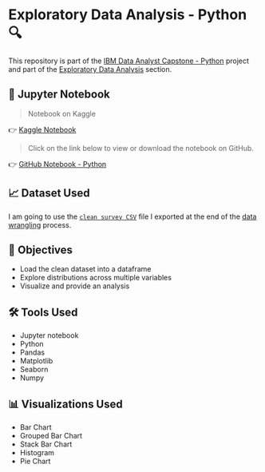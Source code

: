 # Exploratory Data Analysis - Python 🔍

<p>This repository is part of the <a href = 'https://github.com/FaiLuReH3Ro/IBM-DataAnalyst-Capstone'>IBM Data Analyst Capstone - Python</a> project and part of the <a href = 'https://github.com/FaiLuReH3Ro/ibm-da-capstone-py?tab=readme-ov-file#exploratory-data'>Exploratory Data Analysis</a> section.</p>

## 📓 Jupyter Notebook

> Notebook on Kaggle

👉 [Kaggle Notebook](https://www.kaggle.com/code/failureh3ro/exploratory-data-analysis-python)

> Click on the link below to view or download the notebook on GitHub.

👉 [GitHub Notebook - Python](https://github.com/FaiLuReH3Ro/exploratory-da-py/blob/main/Exploratory_DA.ipynb)

## 📈 Dataset Used

I am going to use the [`clean survey CSV`](https://www.kaggle.com/datasets/failureh3ro/stack-overflow-survey-2024-cleaned-data) file I exported at the end of the [data wrangling](https://github.com/FaiLuReH3Ro/data-wrangling-py) process.

## 🚀 Objectives

* Load the clean dataset into a dataframe
* Explore distributions across multiple variables
* Visualize and provide an analysis

## 🛠️ Tools Used

* Jupyter notebook
* Python
* Pandas
* Matplotlib
* Seaborn
* Numpy

## 📊 Visualizations Used

* Bar Chart
* Grouped Bar Chart
* Stack Bar Chart
* Histogram
* Pie Chart
